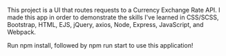 This project is a UI that routes requests to a Currency Exchange Rate API. I made this app in order to demonstrate the skills I've learned in CSS/SCSS, Bootstrap, HTML, EJS, jQuery, axios, Node, Express, JavaScript, and Webpack.

Run npm install, followed by npm run start to use this application!